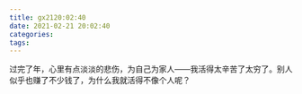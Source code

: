 ```yaml
---
title: gx2120:02:40
date: 2021-02-21 20:02:40
categories:
tags:
---
```

过完了年，心里有点淡淡的悲伤，为自己为家人——我活得太辛苦了太穷了。别人似乎也赚了不少钱了，为什么我就活得不像个人呢？
